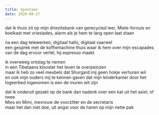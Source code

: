 ```yaml
---
title: Spontaan
date: 2020-08-27
---
```


dat ik thuis zit op mijn driezitsbank van gerecycled leer, Miele-fornuis en koelkast met vrieslades, alarm als je hem te lang open laat staan

na een dag telewerken, digitaal hallo, digitaal vaarwel<br>
een gesprek met de koffiemachine thuis waar ik hem over mijn escapades van de dag ervoor vertel, hij espresso maakt

ik overweeg ontslag te nemen<br>
in een Tibetaans klooster het leven te overpeinzen<br>
maar ik heb zo veel meubels dat Shurgard mij geen hokje verhuren wil<br>
en ook mijn ouders mij te kennen gaven dat mijn kinderkamer door het logeerbed ingenomen is een de muren wit zijn

dat ik onderuit gezakt op de bank dan nadenk over een kat uit het asiel, of twee<br>
Mies en Mimi, mevrouw de voorzitter en de secretaris<br>
maar het dan niet doe, uit angst voor de haren op mijn nette pak